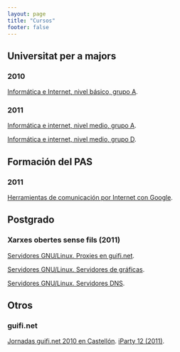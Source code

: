 ```yaml
---
layout: page
title: "Cursos"
footer: false
---
```


Universitat per a majors
------------------------
### 2010
[Informática e Internet, nivel básico, grupo A](../../2010-iib-a/index.html).

### 2011
[Informática e internet, nivel medio, grupo A](../../2011-iim-a/index.html).

[Informática e internet, nivel medio, grupo D](../../2011-iim-d/index.html).

Formación del PAS
-----------------
### 2011
[Herramientas de comunicación por Internet con Google](../../google/index.html).

Postgrado
---------
### Xarxes obertes sense fils (2011)
[Servidores GNU/Linux. Proxies en guifi.net](../../guifi_linux/index.html).

[Servidores GNU/Linux. Servidores de gráficas](../../guifi_linux/graph.html).

[Servidores GNU/Linux. Servidores DNS](../../guifi_linux/dns.html).

Otros
-----
### guifi.net
[Jornadas guifi.net 2010 en Castellón](http://www.enruta.me/slides/guifinet).
[iParty 12 (2011)](http://www.enruta.me/slides/iparty).
